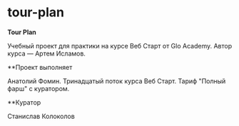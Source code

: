 # tour-plan

**Tour Plan**

Учебный проект для практики на курсе Веб Старт от Glo Academy. Автор курса — Артем Исламов.

**Проект выполняет

Анатолий Фомин. Тринадцатый поток курса Веб Старт. Тариф "Полный фарш" с куратором.

**Куратор

Станислав Колоколов

